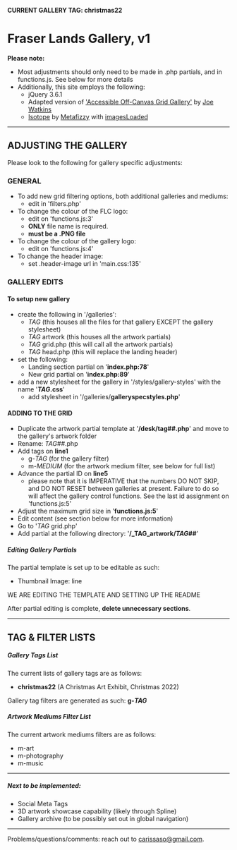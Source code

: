 **CURRENT GALLERY TAG: christmas22**

# Fraser Lands Gallery, v1

__Please note:__
- Most adjustments should only need to be made in .php partials, and in functions.js. See below for more details
- Additionally, this site employs the following:
    - jQuery 3.6.1
    - Adapted version of ['Accessible Off-Canvas Grid Gallery'](https://codepen.io/joe-watkins/pen/RPZbrW/) by [Joe Watkins](https://codepen.io/joe-watkins)
    - [Isotope](https://isotope.metafizzy.co/) by [Metafizzy](https://metafizzy.co/) with [imagesLoaded](https://imagesloaded.desandro.com/)

---

## ADJUSTING THE GALLERY

Please look to the following for gallery specific adjustments:

### GENERAL

  - To add new grid filtering options, both additional galleries and mediums:
    - edit in 'filters.php'
  - To change the colour of the FLC logo:
    - edit on 'functions.js:3'
    - **ONLY** file name is required.
    - **must be a .PNG file**
  - To change the colour of the gallery logo:
    - edit on 'functions.js:4'
  - To change the header image:
    - set .header-image url in 'main.css:135'

### GALLERY EDITS

#### **To setup new gallery** ####
  
- create the following in '/galleries':
  - _TAG_ (this houses all the files for that gallery EXCEPT the gallery stylesheet)
  - _TAG_ artwork (this houses all the artwork partials)
  - _TAG_ grid.php (this will call all the artwork partials)
  - _TAG_ head.php (this will replace the landing header)
- set the following:
  - Landing section partial on '**index.php:78**'
  - New grid partial on '**index.php:89**'
- add a new stylesheet for the gallery in '/styles/gallery-styles' with the name '**_TAG_.css**'
  - add stylesheet in '/galleries/**galleryspecstyles.php**'

#### ADDING TO THE GRID
- Duplicate the artwork partial template at '**/desk/tag##.php**' and move to the gallery's artwork folder
- Rename: _TAG_##.php
- Add tags on **line1**
  - g-_TAG_ (for the gallery filter)
  - m-_MEDIUM_ (for the artwork medium filter, see below for full list)
- Advance the partial ID on **line5**
  - please note that it is IMPERATIVE that the numbers DO NOT SKIP, and DO NOT RESET between galleries at present. Failure to do so will affect the gallery control functions. See the last id assignment on 'functions.js:5'
- Adjust the maximum grid size in '**functions.js:5**'
- Edit content (see section below for more information)
- Go to '_TAG_ grid.php'
- Add partial at the following directory: '**/_TAG_artwork/_TAG_##**'

##### Editing Gallery Partials

The partial template is set up to be editable as such:
- Thumbnail Image: line



WE ARE EDITING THE TEMPLATE AND SETTING UP THE README



After partial editing is complete, **delete unnecessary sections**.

---

## TAG & FILTER LISTS

##### Gallery Tags List

The current lists of gallery tags are as follows:
- **christmas22** (A Christmas Art Exhibit, Christmas 2022)

Gallery tag filters are generated as such: **g-_TAG_**

##### Artwork Mediums FIlter List

The current artwork mediums filters are as follows:
- m-art
- m-photography
- m-music

---

##### Next to be implemented:

- Social Meta Tags
- 3D artwork showcase capability (likely through Spline)
- Gallery archive (to be possibly set out in global navigation)

---
Problems/questions/comments: reach out to carissaso@gmail.com.